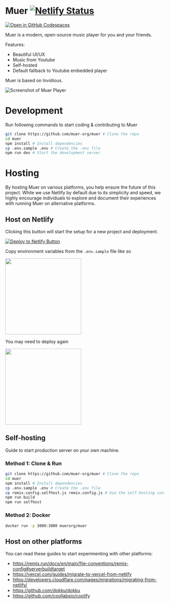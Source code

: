 # Muer [![Netlify Status](https://api.netlify.com/api/v1/badges/dee02fd5-81c3-4ad6-84f7-f8a8475bb4dc/deploy-status)](https://app.netlify.com/sites/muer02/deploys)
[![Open in GitHub Codespaces](https://github.com/codespaces/badge.svg)](https://github.com/codespaces/new/muer-org/muer?quickstart=1)

Muer is a modern, open-source music player for you and your friends. 

Features:
- Beautiful UI/UX
- Music from Youtube
- Self-hosted
- Default fallback to Youtube embedded player

Muer is based on Invidious.

![Screenshot of Muer Player](public/screenshot.png)

# Development
Run following commands to start coding & contributing to Muer
```sh
git clone https://github.com/muer-org/muer # Clone the repo
cd muer
npm install # Install dependencies
cp .env.sample .env # Create the .env file
npm run dev # Start the development server
```

# Hosting

By hosting Muer on various platforms, you help ensure the future of this project. While we use Netlify by default due to its simplicity and speed, we highly encourage individuals to explore and document their experiences with running Muer on alternative platforms.

## Host on Netlify
Clicking this button will start the setup for a new project and deployment.

[![Deploy to Netlify Button](https://www.netlify.com/img/deploy/button.svg)](https://app.netlify.com/start/deploy?repository=https://github.com/muer-org/muer)

Copy environment variables from the `.env.sample` file like so

<a href="public/screenshot_env.png"><img src="public/screenshot_env.png" height="240"></a>

You may need to deploy again

<a href="public/screenshot_deploy_again.png"><img src="public/screenshot_deploy_again.png" height="240"></a>


## Self-hosting
Guide to start production server on your own machine.

### Method 1: Clone & Run
```sh
git clone https://github.com/muer-org/muer # Clone the repo
cd muer
npm install # Install dependencies
cp .env.sample .env # Create the .env file
cp remix.config.selfhost.js remix.config.js # Use the self-hosting config
npm run build
npm run selfhost
```

### Method 2: Docker
```sh
docker run -p 3000:3000 muerorg/muer
```

## Host on other platforms
You can read these guides to start experimenting with other platforms:
- https://remix.run/docs/en/main/file-conventions/remix-config#serverbuildtarget
- https://vercel.com/guides/migrate-to-vercel-from-netlify
- https://developers.cloudflare.com/pages/migrations/migrating-from-netlify/
- https://github.com/dokku/dokku
- https://github.com/coollabsio/coolify
